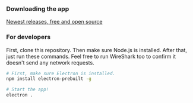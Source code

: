### Downloading the app

[Newest releases, free and open source](https://github.com/ChrisAntaki/hash-generator-app/releases)

### For developers

First, clone this repository. Then make sure Node.js is installed. After that, just run these commands. Feel free to run WireShark too to confirm it doesn't send any network requests.

```sh
# First, make sure Electron is installed.
npm install electron-prebuilt -g

# Start the app!
electron .
```
